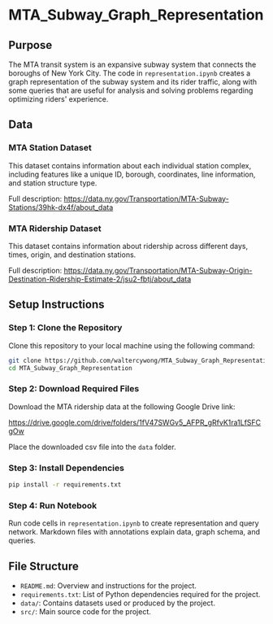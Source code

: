 # MTA_Subway_Graph_Representation

## Purpose

The MTA transit system is an expansive subway system that connects the boroughs 
of New York City. The code in `representation.ipynb` creates a graph 
representation of the subway system and its rider traffic, along with some 
queries that are useful for analysis and solving problems regarding optimizing 
riders' experience.

## Data

### MTA Station Dataset

This dataset contains information about each individual station complex, including features like a unique ID, borough, coordinates, line information, and station structure type.

Full description: https://data.ny.gov/Transportation/MTA-Subway-Stations/39hk-dx4f/about_data

### MTA Ridership Dataset

This dataset contains information about ridership across different days, times, origin, and destination stations.

Full description: https://data.ny.gov/Transportation/MTA-Subway-Origin-Destination-Ridership-Estimate-2/jsu2-fbtj/about_data

## Setup Instructions

### Step 1: Clone the Repository

Clone this repository to your local machine using the following command:

```bash
git clone https://github.com/waltercywong/MTA_Subway_Graph_Representation
cd MTA_Subway_Graph_Representation
```

### Step 2: Download Required Files

Download the MTA ridership data at the following Google Drive link:

https://drive.google.com/drive/folders/1fV47SWGv5_AFPR_gRfvK1ra1LfSFCgOw

Place the downloaded csv file into the `data` folder.

### Step 3: Install Dependencies

```bash
pip install -r requirements.txt
```

### Step 4: Run Notebook

Run code cells in `representation.ipynb` to create representation and query network. Markdown files with annotations explain data, graph schema, and queries.


## File Structure

- `README.md`: Overview and instructions for the project.
- `requirements.txt`: List of Python dependencies required for the project.
- `data/`: Contains datasets used or produced by the project.
- `src/`: Main source code for the project.